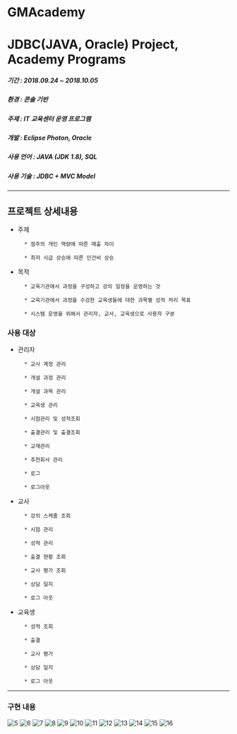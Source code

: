 # GMAcademy
JDBC(JAVA, Oracle) Project, Academy Programs
===================================

##### 기간 : 2018.09.24 ~ 2018.10.05
##### 환경 : 콘솔 기반
##### 주제 : IT 교육센터 운영 프로그램
##### 개발 : Eclipse Photon, Oracle
##### 사용 언어 : JAVA (JDK 1.8), SQL
##### 사용 기술 : JDBC + MVC Model
<hr />

프로젝트 상세내용
---------------------------------

* 주제

        * 점주의 개인 역량에 따른 매출 차이
        
        * 최저 시급 상승에 따른 인건비 상승
        
* 목적

        * 교육기관에서 과정을 구성하고 강의 일정을 운영하는 것
        
        * 교육기관에서 과정을 수강한 교육생들에 대한 과목별 성적 처리 목표
        
        * 시스템 운영을 위해서 관리자, 교사, 교육생으로 사용자 구분
                
### 사용 대상

* 관리자

        * 교사 계정 관리
        
        * 개설 과정 관리
        
        * 개설 과목 관리
        
        * 교육생 관리
        
        * 시험관리 및 성적조회
        
        * 출결관리 및 출결조회
        
        * 교재관리
        
        * 추천회사 관리
        
        * 로그
        
        * 로그아웃
        
* 교사

        * 강의 스케줄 조회
        
        * 시험 관리
        
        * 성적 관리
        
        * 출결 현황 조회
        
        * 교사 평가 조회
        
        * 상담 일지
        
        * 로그 아웃
        
* 교육생

        * 성적 조회
        
        * 출결
        
        * 교사 평가
        
        * 상담 일지
        
        * 로그 아웃
        
<hr />

### 구현 내용
![5](https://user-images.githubusercontent.com/31428011/46648408-0017dc80-cbd0-11e8-96d0-0fda3bd559b9.PNG)
![6](https://user-images.githubusercontent.com/31428011/46648409-0017dc80-cbd0-11e8-8a69-00ba6caf35dc.PNG)
![7](https://user-images.githubusercontent.com/31428011/46648410-0017dc80-cbd0-11e8-8fe5-f22a3d2e8553.PNG)
![8](https://user-images.githubusercontent.com/31428011/46648412-00b07300-cbd0-11e8-93bc-e435574afc75.PNG)
![9](https://user-images.githubusercontent.com/31428011/46648413-00b07300-cbd0-11e8-87ba-2d9f4a990705.PNG)
![10](https://user-images.githubusercontent.com/31428011/46648414-00b07300-cbd0-11e8-8626-739def3c78b3.PNG)
![11](https://user-images.githubusercontent.com/31428011/46648415-01490980-cbd0-11e8-8ed9-1615da35b00d.PNG)
![12](https://user-images.githubusercontent.com/31428011/46648416-01490980-cbd0-11e8-9738-3873903c0458.PNG)
![13](https://user-images.githubusercontent.com/31428011/46648417-01490980-cbd0-11e8-8412-9a3448c7aaf3.PNG)
![14](https://user-images.githubusercontent.com/31428011/46648418-01490980-cbd0-11e8-8398-b2d747c113b6.PNG)
![15](https://user-images.githubusercontent.com/31428011/46648419-01e1a000-cbd0-11e8-9229-947cd229a4f3.PNG)
![16](https://user-images.githubusercontent.com/31428011/46648420-01e1a000-cbd0-11e8-84c4-3d418bfb5219.PNG)










                
